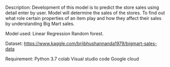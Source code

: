 Description: Development of this model is to predict the store sales using detail enter by user. Model will determine the sales of the stores. To find out what role certain properties of an item play and how they affect their sales by understanding Big Mart sales.

Model used: Linear Regression Random forest.

Dataset: https://www.kaggle.com/brijbhushannanda1979/bigmart-sales-data

Requirement: Python 3.7 colab Visual studio code Google cloud